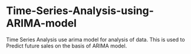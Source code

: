 # Time-Series-Analysis-using-ARIMA-model

Time Series Analysis use arima model for analysis of data. This is used to Predict future sales on the basis of ARIMA model.
